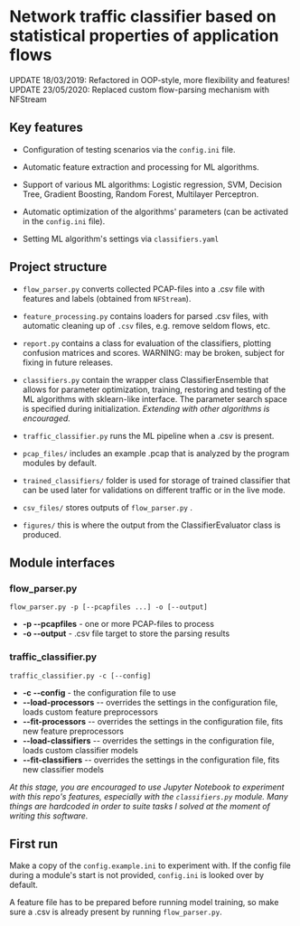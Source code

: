 # Network traffic classifier based on statistical properties of application flows

UPDATE 18/03/2019: Refactored in OOP-style, more flexibility and features! 
UPDATE 23/05/2020: Replaced custom flow-parsing mechanism with NFStream

## Key features

* Configuration of testing scenarios via the `config.ini` file.

* Automatic feature extraction and processing for ML algorithms.

* Support of various ML algorithms: Logistic regression, SVM, Decision Tree, Gradient Boosting, Random Forest, Multilayer Perceptron. 

* Automatic optimization of the algorithms' parameters (can be activated in the `config.ini` file).

* Setting ML algorithm's settings via `classifiers.yaml`

## Project structure

* `flow_parser.py` converts collected PCAP-files into a .csv file with features and labels (obtained from `NFStream`).

* `feature_processing.py` contains loaders for parsed .csv files, with automatic cleaning up of `.csv` files, e.g. remove seldom flows, etc.

* `report.py` contains a class for evaluation of the classifiers, plotting confusion matrices and scores. WARNING: may be broken, subject for fixing in future releases.

* `classifiers.py` contain the wrapper class ClassifierEnsemble that allows for parameter optimization, training, restoring and testing of the ML algorithms with sklearn-like interface. The parameter search space is specified during initialization. *Extending with other algorithms is encouraged.*

* `traffic_classifier.py` runs the ML pipeline when a .csv is present.

* `pcap_files/` includes an example .pcap that is analyzed by the program modules by default.

* `trained_classifiers/` folder is used for storage of trained classifier that can be used later for validations on different traffic or in the live mode.

* `csv_files/` stores outputs of `flow_parser.py` .

* `figures/` this is where the output from the ClassifierEvaluator class is produced.  

## Module interfaces
### flow_parser.py

`flow_parser.py -p [--pcapfiles ...] -o [--output]`
* **-p --pcapfiles** - one or more PCAP-files to process
* **-o --output** - .csv file target to store the parsing results 

### traffic_classifier.py

`traffic_classifier.py -c [--config]`
* **-c --config** - the configuration file to use
* **--load-processors** -- overrides the settings in the configuration file, loads custom feature preprocessors 
* **--fit-processors** -- overrides the settings in the configuration file, fits new feature preprocessors 
* **--load-classifiers** -- overrides the settings in the configuration file, loads custom classifier models
* **--fit-classifiers** -- overrides the settings in the configuration file, fits new classifier models 

*At this stage, you are encouraged to use Jupyter Notebook to experiment with this repo's features, especially with the `classifiers.py` module. Many things are hardcoded in order to suite tasks I solved at the moment of writing this software.*

## First run

Make a copy of the `config.example.ini` to experiment with. If the config file during a module's start is not provided, `config.ini` is looked over by default.

A feature file has to be prepared before running model training, so make sure a .csv is already present by running `flow_parser.py`.   

